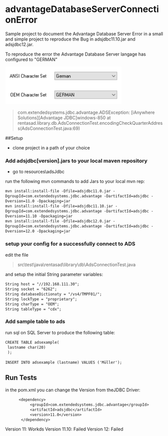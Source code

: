 # advantageDatabaseServerConnectionError

Sample project to document the Advantage Database Server Error in a small and simple project to reproduce the Bug in adsjdbc11.10.jar and adsjdbc12.jar.

To reproduce the error the Advantage Database Server langage has configured to "GERMAN"

![language encoding settings](/resources/images/language.png)

>com.extendedsystems.jdbc.advantage.ADSException: [iAnywhere Solutions][Advantage JDBC]windows-850
>        at rentasad.library.db.AdsConnectionTest.encodingCheckQuarterAddress(AdsConnectionTest.java:69)


##Setup

- clone project in a path of your choice

### Add adsjdbc[version].jars to your local maven repository

- go to resources\adsJdbc

run the following mvn commands to add Jars to your local mvn rep:
```
mvn install:install-file -Dfile=adsjdbc11.0.jar -DgroupId=com.extendedsystems.jdbc.advantage -DartifactId=adsjdbc -Dversion=11.0 -Dpackaging=jar
mvn install:install-file -Dfile=adsjdbc11.10.jar -DgroupId=com.extendedsystems.jdbc.advantage -DartifactId=adsjdbc -Dversion=11.10 -Dpackaging=jar
mvn install:install-file -Dfile=adsjdbc12.0.jar -DgroupId=com.extendedsystems.jdbc.advantage -DartifactId=adsjdbc -Dversion=12.0 -Dpackaging=jar
```

### setup your config for a successfully connect to ADS

edit the file 
> src\test\java\rentasad\library\db\AdsConnectionTest.java

and setup the initial String parameter variables:
```
String host = "//192.168.111.30";
String socket = "6262";
String databaseDictionaty = "/vs4/TMPF01/";
String lockType = "proprietary";
String charType = "OEM";
String tableType = "cdx";
 ```
 
### Add sample table to ads
run sql on SQL Server to produce the following table:

 ```
CREATE TABLE adsexample(
  lastname char(20)
  );

INSERT INTO adsexample (lastname) VALUES ('Müller');
 ```
 
## Run Tests

in the pom.xml you can change the Version from theJDBC Driver:
 ```
       <dependency>
            <groupId>com.extendedsystems.jdbc.advantage</groupId>
            <artifactId>adsjdbc</artifactId>
            <version>11.0</version>
        </dependency>
 ```
 Version 11: Workds
 Version 11.10: Failed
 Version 12: Failed
 

